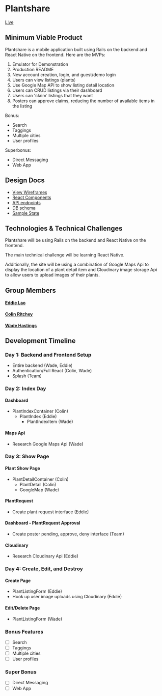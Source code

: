 # Plantshare

[Live][heroku]

[heroku]:(https://github.com/whasting/Plantshare)

## Minimum Viable Product
Plantshare is a mobile application built using Rails on the backend and React Native on the frontend. Here are the MVPs:

1. Emulator for Demonstration
2. Production README
3. New account creation, login, and guest/demo login
4. Users can view listings (plants)
5. Use Google Map API to show listing detail location
6. Users can CRUD listings via their dashboard
7. Users can 'claim' listings that they want
8. Posters can approve claims, reducing the number of
available items in the listing

Bonus:
- Search
- Taggings
- Multiple cities
- User profiles

Superbonus:
- Direct Messaging
- Web App

## Design Docs
* [View Wireframes][wireframes]
* [React Components][components]
* [API endpoints][api-endpoints]
* [DB schema][schema]
* [Sample State][sample-state]

[wireframes]: docs/wireframes
[components]: docs/component-hierarchy.md
[sample-state]: docs/sample-state.md
[api-endpoints]: docs/api-endpoints.md
[schema]: docs/schema.md

## Technologies & Technical Challenges

Plantshare will be using Rails on the backend and React Native on the frontend.

The main technical challenge will be learning React Native.

Additionally, the site will be using a combination of Google Maps Api to display the location of a plant detail item and Cloudinary image storage Api to allow users to upload images of their plants.

## Group Members

#### [Eddie Lao](https://github.com/eddielao)

#### [Colin Ritchey](https://github.com/colinritchey)

#### [Wade Hastings](https://github.com/whasting)

## Development Timeline

### Day 1: Backend and Frontend Setup

- Entire backend (Wade, Eddie)
- Authentication/Full React (Colin, Wade)
- Splash (Team)

### Day 2: Index Day

#### Dashboard
- PlantIndexContainer (Colin)
  - PlantIndex (Eddie)
    - PlantIndexItem (Wade)

#### Maps Api

- Research Google Maps Api (Wade)

### Day 3: Show Page

#### Plant Show Page
- PlantDetailContainer (Colin)
  - PlantDetail (Colin)
  - GoogleMap (Wade)

#### PlantRequest
- Create plant request interface (Eddie)

#### Dashboard - PlantRequest Approval
- Create poster pending, approve, deny interface (Team)

#### Cloudinary
- Research Cloudinary Api (Eddie)

### Day 4: Create, Edit, and Destroy

#### Create Page
- PlantListingForm (Eddie)
- Hook up user image uploads using Cloudinary (Eddie)

#### Edit/Delete Page
- PlantListingForm (Wade)

### Bonus Features

- [ ] Search
- [ ] Taggings
- [ ] Multiple cities
- [ ] User profiles

### Super Bonus

- [ ] Direct Messaging
- [ ] Web App

